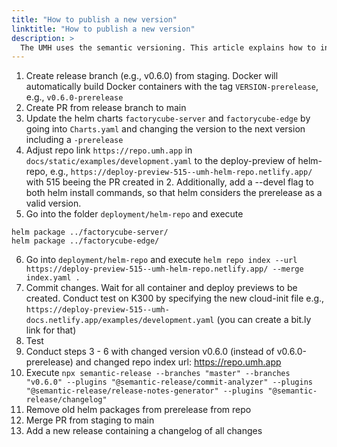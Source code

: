 ```yaml
---
title: "How to publish a new version"
linktitle: "How to publish a new version"
description: >
  The UMH uses the semantic versioning. This article explains how to increase the version number and what steps are needed to take
---
```


1. Create release branch (e.g., v0.6.0) from staging. Docker will automatically build Docker containers with the tag `VERSION-prerelease`, e.g., `v0.6.0-prerelease`
2. Create PR from release branch to main
3. Update the helm charts `factorycube-server` and `factorycube-edge` by going into `Charts.yaml` and changing the version to the next version including a `-prerelease`
4. Adjust repo link `https://repo.umh.app` in `docs/static/examples/development.yaml` to the deploy-preview of helm-repo, e.g., `https://deploy-preview-515--umh-helm-repo.netlify.app/` with 515 beeing the PR created in 2. Additionally, add a --devel flag to both helm install commands, so that helm considers the prerelease as a valid version.
5. Go into the folder `deployment/helm-repo` and execute
```
helm package ../factorycube-server/
helm package ../factorycube-edge/
```
6. Go into `deployment/helm-repo` and execute `helm repo index --url https://deploy-preview-515--umh-helm-repo.netlify.app/ --merge index.yaml .`
7. Commit changes. Wait for all container and deploy previews to be created. Conduct test on K300 by specifying the new cloud-init file e.g., `https://deploy-preview-515--umh-docs.netlify.app/examples/development.yaml` (you can create a bit.ly link for that)
8. Test
9. Conduct steps 3 - 6 with changed version v0.6.0 (instead of v0.6.0-prerelease) and changed repo index url: https://repo.umh.app
10. Execute `npx semantic-release --branches "master" --branches "v0.6.0" --plugins "@semantic-release/commit-analyzer" --plugins "@semantic-release/release-notes-generator" --plugins "@semantic-release/changelog"`
11. Remove old helm packages from prerelease from repo
12. Merge PR from staging to main
13. Add a new release containing a changelog of all changes

